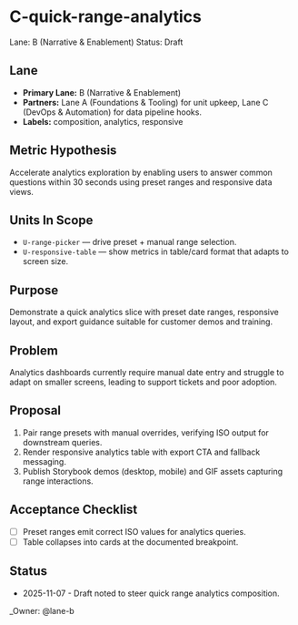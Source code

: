 # C-quick-range-analytics

Lane: B (Narrative & Enablement)
Status: Draft

## Lane

- **Primary Lane:** B (Narrative & Enablement)
- **Partners:** Lane A (Foundations & Tooling) for unit upkeep, Lane C (DevOps & Automation) for data pipeline hooks.
- **Labels:** composition, analytics, responsive

## Metric Hypothesis

Accelerate analytics exploration by enabling users to answer common questions within 30 seconds using preset ranges and responsive data views.

## Units In Scope

- `U-range-picker` — drive preset + manual range selection.
- `U-responsive-table` — show metrics in table/card format that adapts to screen size.

## Purpose

Demonstrate a quick analytics slice with preset date ranges, responsive layout, and export guidance suitable for customer demos and training.

## Problem

Analytics dashboards currently require manual date entry and struggle to adapt on smaller screens, leading to support tickets and poor adoption.

## Proposal

1. Pair range presets with manual overrides, verifying ISO output for downstream queries.
2. Render responsive analytics table with export CTA and fallback messaging.
3. Publish Storybook demos (desktop, mobile) and GIF assets capturing range interactions.

## Acceptance Checklist

- [ ] Preset ranges emit correct ISO values for analytics queries.
- [ ] Table collapses into cards at the documented breakpoint.

## Status

- 2025-11-07 - Draft noted to steer quick range analytics composition.

<!-- prettier-ignore -->
_Owner: @lane-b
